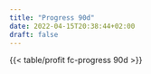 ```yaml
---
title: "Progress 90d"
date: 2022-04-15T20:38:44+02:00
draft: false
---
```

{{< table/profit fc-progress 90d >}}